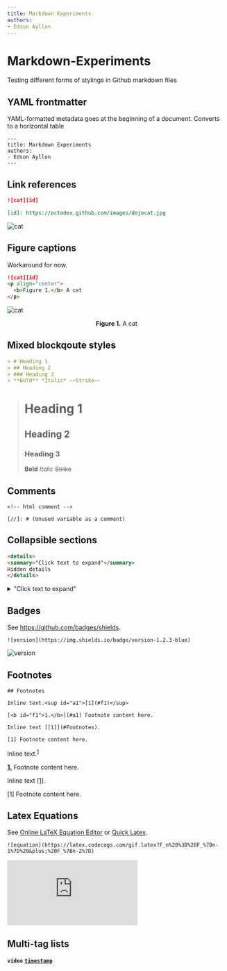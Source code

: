 ```yaml
---
title: Markdown Experiments
authors: 
- Edson Ayllon
---
```


# Markdown-Experiments

Testing different forms of stylings in Github markdown files

## YAML frontmatter

YAML-formatted metadata goes at the beginning of a document. Converts to a horizontal table

```
---
title: Markdown Experiments
authors: 
- Edson Ayllon
---
```

## Link references

```markdown
![cat][id]

[id]: https://octodex.github.com/images/dojocat.jpg
```

![cat][id]

[id]: https://octodex.github.com/images/dojocat.jpg

## Figure captions

Workaround for now. 

```markdown
![cat][id]
<p align="center">
  <b>Figure 1.</b> A cat
</p>
```

![cat][id]
<p align="center">
  <b>Figure 1.</b> A cat
</p>

## Mixed blockqoute styles

```markdown
> # Heading 1
> ## Heading 2
> ### Heading 3
> **Bold** *Italic* ~~Strike~~
```

> # Heading 1
> ## Heading 2
> ### Heading 3
> **Bold** *Italic* ~~Strike~~

## Comments

```
<!-- html comment -->

[//]: # (Unused variable as a comment)
```

<!-- html comment -->

[//]: # (Unused link reference as a comment)


## Collapsible sections

```html
<details>
<summary>"Click text to expand"</summary>
Hidden details
</details>
```


<details>
<summary>"Click text to expand"</summary>
Hidden details
</details>
  
## Badges

See https://github.com/badges/shields.

```
![version](https://img.shields.io/badge/version-1.2.3-blue)
```

![version](https://img.shields.io/badge/version-1.2.3-blue)

## Footnotes

```
## Footnotes

Inline text.<sup id="a1">[1](#f1)</sup>

[<b id="f1">1.</b>](#a1) Footnote content here. 

Inline text [[1]](#Footnotes).

[1] Footnote content here. 
```

Inline text.<sup id="a1">[1](#f1)</sup>

[<b id="f1">1.</b>](#a1) Footnote content here. 

Inline text [[1]](#Footnotes).

[1] Footnote content here. 

## Latex Equations

See [Online LaTeX Equation Editor](https://www.codecogs.com/latex/eqneditor.php) or [Quick Latex](https://www.quicklatex.com/).

```
![equation](https://latex.codecogs.com/gif.latex?F_n%20%3D%20F_%7Bn-1%7D%20&plus;%20F_%7Bn-2%7D)
```

![equation](https://latex.codecogs.com/gif.latex?F_n%20%3D%20F_%7Bn-1%7D%20&plus;%20F_%7Bn-2%7D)

## Multi-tag lists

**`video`**  [**`timestamp`**]()
